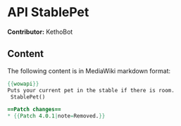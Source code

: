 # API StablePet

**Contributor:** KethoBot

## Content

The following content is in MediaWiki markdown format:

```mediawiki
{{wowapi}}
Puts your current pet in the stable if there is room.
 StablePet()

==Patch changes==
* {{Patch 4.0.1|note=Removed.}}
```